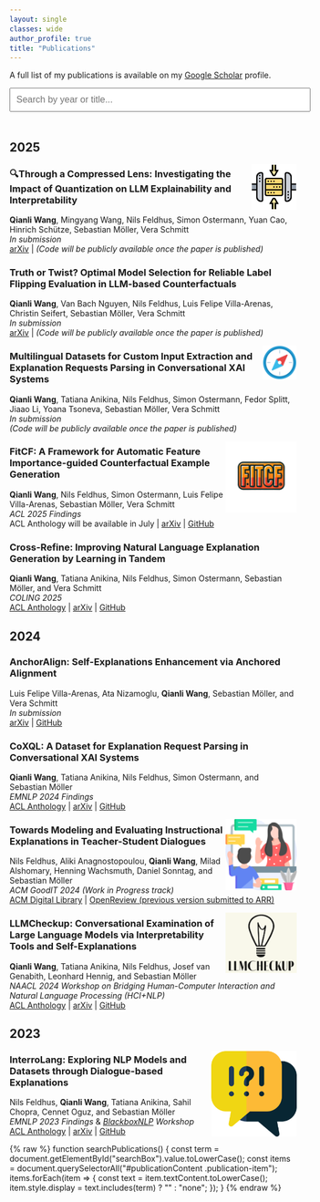 ```yaml
---
layout: single
classes: wide
author_profile: true
title: "Publications"
---
```

A full list of my publications is available on my [Google Scholar](https://scholar.google.com/citations?user=dKmUzp4AAAAJ&hl=zh-CN) profile.

<input type="text" id="searchBox" placeholder="Search by year or title..." onkeyup="searchPublications()" style="width:100%;padding:10px;margin-bottom:20px;font-size:16px;">

<div id="publicationContent" markdown="1">

## 2025

<img src="https://raw.githubusercontent.com/qiaw99/qiaw99.github.io/main/figures/quantization.png?raw=true" width="80px" align="right">

### 🔍Through a Compressed Lens: Investigating the Impact of Quantization on LLM Explainability and Interpretability
**Qianli Wang**, Mingyang Wang, Nils Feldhus, Simon Ostermann, Yuan Cao, Hinrich Schütze, Sebastian Möller, Vera Schmitt <br>
_In submission_<br>
[arXiv](https://arxiv.org/abs/2505.13963) | _(Code will be publicly available once the paper is published)_

### Truth or Twist? Optimal Model Selection for Reliable Label Flipping Evaluation in LLM-based Counterfactuals
**Qianli Wang**, Van Bach Nguyen, Nils Feldhus, Luis Felipe Villa-Arenas, Christin Seifert, Sebastian Möller, Vera Schmitt <br>
_In submission_<br>
[arXiv](https://arxiv.org/abs/2505.13972) | _(Code will be publicly available once the paper is published)_

<img src="https://raw.githubusercontent.com/qiaw99/qiaw99.github.io/main/figures/compass.png?raw=true" width="60px" align="right">

### Multilingual Datasets for Custom Input Extraction and Explanation Requests Parsing in Conversational XAI Systems
**Qianli Wang**, Tatiana Anikina, Nils Feldhus, Simon Ostermann, Fedor Splitt, Jiaao Li, Yoana Tsoneva, Sebastian Möller, Vera Schmitt <br>
_In submission_<br>
_(Code will be publicly available once the paper is published)_

<img src="https://raw.githubusercontent.com/qiaw99/qiaw99.github.io/main/figures/fitcf_logo.png?raw=true" width="125px" align="right">

### FitCF: A Framework for Automatic Feature Importance-guided Counterfactual Example Generation
**Qianli Wang**, Nils Feldhus, Simon Ostermann, Luis Felipe Villa-Arenas, Sebastian Möller, Vera Schmitt <br>
_ACL 2025 Findings_<br>
ACL Anthology will be available in July | [arXiv](https://arxiv.org/abs/2501.00777) | [GitHub](https://github.com/qiaw99/FitCF)

### Cross-Refine: Improving Natural Language Explanation Generation by Learning in Tandem
**Qianli Wang**, Tatiana Anikina, Nils Feldhus, Simon Ostermann, Sebastian Möller, and Vera Schmitt<br>
*COLING 2025*<br>
[ACL Anthology](https://aclanthology.org/2025.coling-main.77/) | [arXiv](https://arxiv.org/abs/2409.07123) | [GitHub](https://github.com/qiaw99/Cross-Refine)

## 2024
### AnchorAlign: Self-Explanations Enhancement via Anchored Alignment
Luis Felipe Villa-Arenas, Ata Nizamoglu, **Qianli Wang**, Sebastian Möller, and Vera Schmitt<br>
*In submission*<br>
[arXiv](https://arxiv.org/abs/2410.13216) | [GitHub](https://github.com/felipevillaarenas/anchored-alignment)

### CoXQL: A Dataset for Explanation Request Parsing in Conversational XAI Systems
**Qianli Wang**, Tatiana Anikina, Nils Feldhus, Simon Ostermann, and Sebastian Möller <br>
*EMNLP 2024 Findings*  <br>
[ACL Anthology](https://aclanthology.org/2024.findings-emnlp.76/) | [arXiv](https://arxiv.org/abs/2406.08101) | [GitHub](https://github.com/DFKI-NLP/CoXQL)  

<img src="https://raw.githubusercontent.com/qiaw99/qiaw99.github.io/main/figures/InstruX_Logo.png?raw=true" width="125px" align="right"> 

### Towards Modeling and Evaluating Instructional Explanations in Teacher-Student Dialogues
Nils Feldhus, Aliki Anagnostopoulou, **Qianli Wang**, Milad Alshomary, Henning Wachsmuth, Daniel Sonntag, and Sebastian Möller  
*ACM GoodIT 2024 (Work in Progress track)*  
[ACM Digital Library](https://dl.acm.org/doi/10.1145/3677525.3678665) | [OpenReview (previous version submitted to ARR)](https://openreview.net/forum?id=mHgNzfiApQ)


<img src="https://raw.githubusercontent.com/qiaw99/qiaw99.github.io/main/figures/LLMCheckup_Logo.png?raw=true" width="125px" align="right"> 

### LLMCheckup: Conversational Examination of Large Language Models via Interpretability Tools and Self-Explanations
**Qianli Wang**, Tatiana Anikina, Nils Feldhus, Josef van Genabith, Leonhard Hennig, and Sebastian Möller  
*NAACL 2024 Workshop on Bridging Human-Computer Interaction and Natural Language Processing (HCI+NLP)*  
[ACL Anthology](https://aclanthology.org/2024.hcinlp-1.9) | [arXiv](https://arxiv.org/abs/2401.12576) | [GitHub](https://github.com/DFKI-NLP/LLMCheckup)  



## 2023

<a href="https://aclanthology.org/2023.findings-emnlp.359/"><img src="https://raw.githubusercontent.com/nfelnlp/nfelnlp.github.io/main/figures/InterroLang_Logo.png?raw=true" width="150px" align="right"></a>  
### InterroLang: Exploring NLP Models and Datasets through Dialogue-based Explanations
Nils Feldhus, **Qianli Wang**, Tatiana Anikina, Sahil Chopra, Cennet Oguz, and Sebastian Möller  
*EMNLP 2023 Findings* & *[BlackboxNLP](https://blackboxnlp.github.io/) Workshop*  
[ACL Anthology](https://aclanthology.org/2023.findings-emnlp.359/) | [arXiv](https://arxiv.org/abs/2310.05592) | [GitHub](https://github.com/DFKI-NLP/InterroLang)  

</div>

{% raw %}
function searchPublications() {
  const term = document.getElementById("searchBox").value.toLowerCase();
  const items = document.querySelectorAll("#publicationContent .publication-item");
  items.forEach(item => {
    const text = item.textContent.toLowerCase();
    item.style.display = text.includes(term) ? "" : "none";
  });
}
{% endraw %}